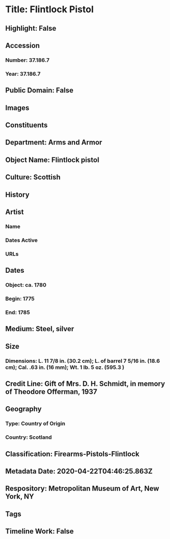 # Title: Flintlock Pistol
## Highlight: False
## Accession
### Number: 37.186.7
### Year: 37.186.7
## Public Domain: False
## Images
## Constituents
## Department: Arms and Armor
## Object Name: Flintlock pistol
## Culture: Scottish
## History
## Artist
### Name
### Dates Active
### URLs
## Dates
### Object: ca. 1780
### Begin: 1775
### End: 1785
## Medium: Steel, silver
## Size
### Dimensions: L. 11 7/8 in. (30.2 cm); L. of barrel 7 5/16 in. (18.6 cm); Cal. .63 in. (16 mm); Wt. 1 lb. 5 oz. (595.3 )
## Credit Line: Gift of Mrs. D. H. Schmidt, in memory of Theodore Offerman, 1937
## Geography
### Type: Country of Origin
### Country: Scotland
## Classification: Firearms-Pistols-Flintlock
## Metadata Date: 2020-04-22T04:46:25.863Z
## Respository: Metropolitan Museum of Art, New York, NY
## Tags
## Timeline Work: False